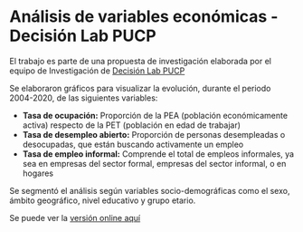 # Análisis de variables económicas - Decisión Lab PUCP

El trabajo es parte de una propuesta de investigación elaborada por el equipo de Investigación de [Decisión Lab PUCP](https://www.facebook.com/decisionlabPUCP)

Se elaboraron gráficos para visualizar la evolución, durante el periodo 2004-2020, de las siguientes variables:
- **Tasa de ocupación:** Proporción de la PEA (población económicamente activa) respecto de la PET (población en edad de trabajar)
-  **Tasa de desempleo abierto:** Proporción de personas desempleadas o desocupadas, que están buscando activamente un empleo
-  **Tasa de empleo informal:** Comprende el total de empleos informales, ya sea en empresas del sector formal, empresas del sector informal, o en hogares

Se segmentó el análisis según variables socio-demográficas como el sexo, ámbito geográfico, nivel educativo y grupo etario.

Se puede ver la [versión online aquí](https://jorgehmartinez.github.io/Decision-Lab/INEI-graficos.html)

